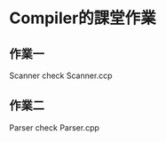 # Compiler的課堂作業

## 作業一
Scanner
check Scanner.ccp


## 作業二
Parser
check Parser.cpp




<!---
LAKERFrank/LAKERFrank is a ✨ special ✨ repository because its `README.md` (this file) appears on your GitHub profile.
You can click the Preview link to take a look at your changes.
--->
